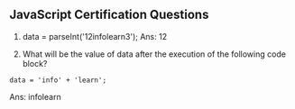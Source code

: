 ## JavaScript Certification Questions

1) data = parseInt('12infolearn3');
Ans: 12

2) What will be the value of data after the execution of the following code block?
```
data = 'info' + 'learn';
```
Ans: infolearn
